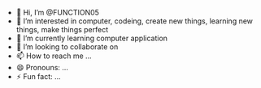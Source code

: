 - 👋 Hi, I’m @FUNCTION05
- 👀 I’m interested in computer, codeing, create new things, learning new things, make things perfect
- 🌱 I’m currently learning computer application
- 💞️ I’m looking to collaborate on 
- 📫 How to reach me ...
- 😄 Pronouns: ...
- ⚡ Fun fact: ...

<!---
FUNCTION05/FUNCTION05 is a ✨ special ✨ repository because its `README.md` (this file) appears on your GitHub profile.
You can click the Preview link to take a look at your changes.
--->
